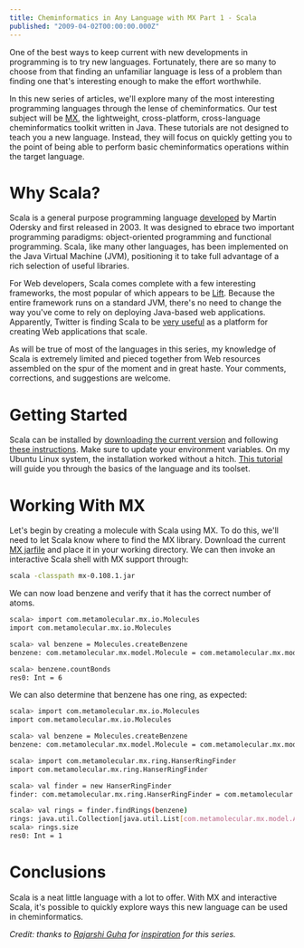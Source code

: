 ```yaml
---
title: Cheminformatics in Any Language with MX Part 1 - Scala
published: "2009-04-02T00:00:00.000Z"
---
```


One of the best ways to keep current with new developments in programming is to try new languages. Fortunately, there are so many to choose from that finding an unfamiliar language is less of a problem than finding one that's interesting enough to make the effort worthwhile.

In this new series of articles, we'll explore many of the most interesting programming languages through the lense of cheminformatics. Our test subject will be [MX](http://code.google.com/p/mx-java/), the lightweight, cross-platform, cross-language cheminformatics toolkit written in Java. These tutorials are not designed to teach you a new language. Instead, they will focus on quickly getting you to the point of being able to perform basic cheminformatics operations within the target language.

# Why Scala?

Scala is a general purpose programming language [developed](http://www.artima.com/weblogs/viewpost.jsp?thread=163733) by Martin Odersky and first released in 2003. It was designed to ebrace two important programming paradigms: object-oriented programming and functional programming. Scala, like many other languages, has been implemented on the Java Virtual Machine (JVM), positioning it to take full advantage of a rich selection of useful libraries.

For Web developers, Scala comes complete with a few interesting frameworks, the most popular of which appears to be [Lift](http://liftweb.net/). Because the entire framework runs on a standard JVM, there's no need to change the way you've come to rely on deploying Java-based web applications. Apparently, Twitter is finding Scala to be [very useful](http://www.slideshare.net/al3x/why-scala-presentation) as a platform for creating Web applications that scale.

As will be true of most of the languages in this series, my knowledge of Scala is extremely limited and pieced together from Web resources assembled on the spur of the moment and in great haste. Your comments, corrections, and suggestions are welcome.

# Getting Started

Scala can be installed by [downloading the current version](http://www.scala-lang.org/downloads) and following [these instructions](http://www.scala-lang.org/node/166). Make sure to update your environment variables. On my Ubuntu Linux system, the installation worked without a hitch. [This tutorial](http://www.scala-lang.org/node/166) will guide you through the basics of the language and its toolset.

# Working With MX

Let's begin by creating a molecule with Scala using MX. To do this, we'll need to let Scala know where to find the MX library. Download the current [MX jarfile](http://mx-java.googlecode.com/files/mx-0.108.1.jar) and place it in your working directory. We can then invoke an interactive Scala shell with MX support through:

```bash
scala -classpath mx-0.108.1.jar
```

We can now load benzene and verify that it has the correct number of atoms.

```bash
scala> import com.metamolecular.mx.io.Molecules         
import com.metamolecular.mx.io.Molecules

scala> val benzene = Molecules.createBenzene            
benzene: com.metamolecular.mx.model.Molecule = com.metamolecular.mx.model.DefaultMolecule@2d5534

scala> benzene.countBonds                               
res0: Int = 6
```

We can also determine that benzene has one ring, as expected:

```bash
scala> import com.metamolecular.mx.io.Molecules         
import com.metamolecular.mx.io.Molecules

scala> val benzene = Molecules.createBenzene            
benzene: com.metamolecular.mx.model.Molecule = com.metamolecular.mx.model.DefaultMolecule@117b450

scala> import com.metamolecular.mx.ring.HanserRingFinder
import com.metamolecular.mx.ring.HanserRingFinder

scala> val finder = new HanserRingFinder                
finder: com.metamolecular.mx.ring.HanserRingFinder = com.metamolecular.mx.ring.HanserRingFinder@1c0cb76

scala> val rings = finder.findRings(benzene)            
rings: java.util.Collection[java.util.List[com.metamolecular.mx.model.Atom]] = [[com.metamolecular.mx.model.DefaultMolecule$AtomImpl@fe087b, com.metamolecular.mx.model.DefaultMolecule$AtomImpl@1def3f5, com.metamolecular.mx.model.DefaultMolecule$AtomImpl@62974e, com.metamolecular.mx.model.DefaultMolecule$AtomImpl@bbaa16, com.metamolecular.mx.model.DefaultMolecule$AtomImpl@9ba045, com.m...
scala> rings.size
res0: Int = 1
```

# Conclusions

Scala is a neat little language with a lot to offer. With MX and interactive Scala, it's possible to quickly explore ways this new language can be used in cheminformatics.

*Credit: thanks to [Rajarshi Guha](http://blog.rguha.net/) for [inspiration](http://blog.rguha.net/?p=133) for this series.*